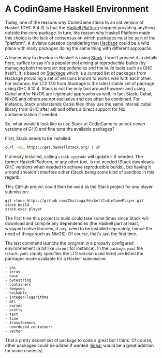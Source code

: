 # A CodinGame Haskell Environment

Today, one of the reasons why CodinGame sticks to an old version of Haskell (GHC 8.4.3)
is that the [Haskell Platform](https://www.haskell.org/platform/) stopped providing anything outside the core package.
In turn, the reason why Haskell Platform made this choice is the lack of consensus on which packages must be part of the "platform".
A divisive question considering that [Hackage](https://hackage.haskell.org/) could be a wild place with many packages doing the same thing with different approachs.

A leaner way to develop in Haskell is using [Stack](https://docs.haskellstack.org/en/stable/README/).
I won't present it in details here, suffice to say it's a popular tool aiming at reproducible builds
(by managing both the project dependencies and the build tools such as GHC itself).
It is based on [Stackage](https://www.stackage.org/) which is a curated list of packages from Hackage providing a set of versions known to works well with each other.
For instance, the LTS 17.9 from Stackage is the latest stable set of package using GHC 8.10.4.
Stack is not the only tool around however and using Cabal and/or NixOS are legitimate approachs as well.
In fact Stack, Cabal, NixOS and others are not exclusive and can often be combined.
For instance, Stack understands Cabal files (they use the same internal cabal library from GHC after all) and offers a direct support for Nix containerization if needed.

So, what would it look like to use Stack at CodinGame to unlock newer versions of GHC and fine tune the available packages?

First, Stack needs to be installed:

```bash
curl -sSL https://get.haskellstack.org/ | sh
```

If already installed, calling `stack upgrade` will update it if needed.
The former Haskell Platform, or any other tool, is not needed (Stack downloads GHC versions when needed to achieve reproducible builds),
but having it around shouldn't interfere either (Stack being some kind of sandbox in this regard).

This GitHub project could then be used as the Stack project for any player submission:

```
git clone https://github.com/Chatanga/HaskellCodinGamePlayer.git
stack build
stack exec player
```

The first time this project is build could take some times since Stack will download and compile any dependencies
(the Haskell part at least, wrapped native libraries, if any, need to be installed separately, hence the need of things such as NixOS).
Of course, that's just the first time.

The last command launchs the program in a properly configured environnement (a bit like `chroot` for instance).
In the `package.yaml` file (`stack.yaml` simply specifies the LTS version used here) are listed the packages made available for a Haskell submission:

	- ghc
	- array
	- base
	- bytestring
	- containers
	- deepseq
	- hashable
	- integer-logarithms
	- mtl
	- parsec
	- pretty
	- text
	- time
	- transformers
	- unordered-containers
	- vector

That a pretty decent set of package to code a great bot I think.
Of course, other packages could be added if wanted ([linear](https://hackage.haskell.org/package/linear/) would be a great addition for some contests).
